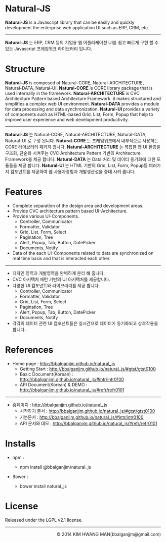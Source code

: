 Natural-JS
==========
**Natural-JS** is a Javascript library that can be easily and quickly development the enterprise web application UI such as ERP, CRM, etc.

----------------------------------------------

**Natural-JS** 는 ERP, CRM 등의 기업용 웹 어플리케이션 UI를 쉽고 빠르게 구현 할 수 있는 Javascript 프레임워크 라이브러리 입니다.

Structure
==========
**Natural-JS** is composed of Natural-CORE, Natural-ARCHITECTURE, Natural-DATA, Natural-UI.
**Natural-CORE** is CORE library package that is used internally in the framework.
**Natural-ARCHITECTURE** is CVC Architecture Pattern based Architecture Framework. it makes structured and simplifies a complex web UI environment.
**Natural-DATA** provides a module for data processing and data synchronization.
**Natural-UI** provides a variety of components such as HTML-based Grid, List, Form, Popup that help to improve user experience and web development productivity.

----------------------------------------------

**Natural-JS** 는 Natural-CORE, Natural-ARCHITECTURE, Natural-DATA, Natural-UI 로 구성 됩니다.
**Natural-CORE** 는 프레임워크에서 내부적으로 사용하는 CORE 라이브러리 패키지 입니다.
**Natural-ARCHITECTURE** 는 복잡한 웹 UI 환경을 구조화, 단순화 시켜주는 CVC Architecture Pattern 기반의 Architecture Framework를 제공 합니다.
**Natural-DATA** 는 Data 처리 및 데이터 동기화에 대한 모듈들을 제공 합니다.
**Natural-UI** 는 HTML 기반의 Grid, List, Form, Popup등 여러가지 컴포넌트를 제공하여 웹 사용자경험과 개발생산성을 증대 시켜 줍니다.

Features
========
* Complete separation of the design area and development areas.
* Provide CVC architecture pattern based UI-Architecture.
* Provide various UI-Components.
	* Controller, Communicator
	* Formatter, Validator
	* Grid, List, Form, Select
	* Pagination, Tree
	* Alert, Popup, Tab, Button, DatePicker
	* Documents, Notify
* Data of the each UI-Components related to data are synchronized on real time basis and that is interacted each other.

----------------------------------------------

* 디자인 영역과 개발영역을 완벽하게 분리 해 줍니다.
* CVC 아키텍처 패턴 기반의 UI 아키텍처를 제공합니다.
* 다양한 UI 컴포넌트와 라이브러리를 제공 합니다.
	* Controller, Communicator
	* Formatter, Validator
	* Grid, List, Form, Select
	* Pagination, Tree
	* Alert, Popup, Tab, Button, DatePicker
	* Documents, Notify
* 각각의 데이터 관련 UI 컴포넌트들은 실시간으로 데이터가 동기화되고 상호작용을 합니다.

References
=========
* Home page : http://bbalganjjm.github.io/natural_js
	* Getting Start : http://bbalganjjm.github.io/natural_js/#gtst/gtst0100
	* Basic Document(Korean) : http://bbalganjjm.github.io/natural_js/#intr/intr0100
	* API Document(Korean) & DEMO : http://bbalganjjm.github.io/natural_js/#refr/refr0101

----------------------------------------------

* 홈페이지 : http://bbalganjjm.github.io/natural_js
	* 시작하기 문서 : http://bbalganjjm.github.io/natural_js/#gtst/gtst0100
	* 기본문서 : http://bbalganjjm.github.io/natural_js/#intr/intr0100
	* API 문서와 데모 : http://bbalganjjm.github.io/natural_js/#refr/refr0101

Installs
=========
* npm :
	* npm install @bbalganjjm/natural_js

* Bower :
	* bower install natural_js

License
=======
Released under the LGPL v2.1 license.

<hr/>

<p align="right">&copy; 2014 KIM HWANG MAN(bbalganjjm@gmail.com)</p>
